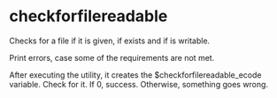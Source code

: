 # checkforfilereadable

Checks for a file if it is given, if exists and if is writable.

Print errors, case some of the requirements are not met.

After executing the utility, it creates the $checkforfilereadable_ecode variable. Check for it. If 0, success. Otherwise, something goes wrong.
